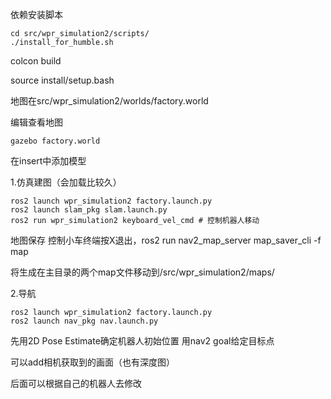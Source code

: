 依赖安装脚本

    cd src/wpr_simulation2/scripts/
    ./install_for_humble.sh

colcon build

source install/setup.bash

地图在src/wpr_simulation2/worlds/factory.world

编辑查看地图 

    gazebo factory.world

在insert中添加模型


1.仿真建图（会加载比较久）

    ros2 launch wpr_simulation2 factory.launch.py 
    ros2 launch slam_pkg slam.launch.py 
    ros2 run wpr_simulation2 keyboard_vel_cmd # 控制机器人移动

地图保存
控制小车终端按X退出，ros2 run nav2_map_server map_saver_cli -f map

将生成在主目录的两个map文件移动到/src/wpr_simulation2/maps/

2.导航

    ros2 launch wpr_simulation2 factory.launch.py 
    ros2 launch nav_pkg nav.launch.py

先用2D Pose Estimate确定机器人初始位置
用nav2 goal给定目标点

可以add相机获取到的画面（也有深度图）

后面可以根据自己的机器人去修改